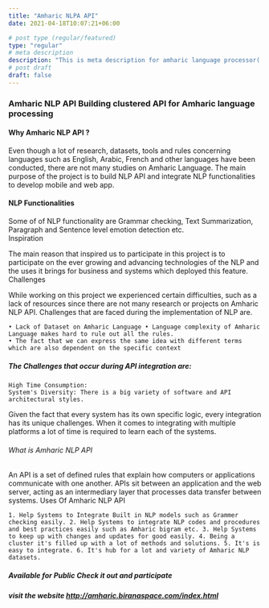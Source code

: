 ```yaml
---
title: "Amharic NLPA API"
date: 2021-04-18T10:07:21+06:00

# post type (regular/featured)
type: "regular"
# meta description
description: "This is meta description for amharic language processor( Amharic NLP API)"
# post draft
draft: false
---
```



### Amharic NLP API Building clustered API for Amharic language processing


#### Why Amharic NLP API ?

Even though a lot of research, datasets, tools and rules concerning languages such as English, Arabic, French and other languages have been conducted, there are not many studies on Amharic Language. The main purpose of the project is to build NLP API and integrate NLP functionalities to develop mobile and web app.
#### NLP Functionalities

Some of of NLP functionality are Grammar checking, Text Summarization, Paragraph and Sentence level emotion detection etc.  
Inspiration

The main reason that inspired us to participate in this project is to participate on the ever growing and advancing technologies of the NLP and the uses it brings for business and systems which deployed this feature.
Challenges

While working on this project we experienced certain difficulties, such as a lack of resources since there are not many research or projects on Amharic NLP API. Challenges that are faced during the implementation of NLP are.

    • Lack of Dataset on Amharic Language • Language complexity of Amharic Language makes hard to rule out all the rules.
    • The fact that we can express the same idea with different terms which are also dependent on the specific context 

##### The Challenges that occur during API integration are:

    High Time Consumption:
    System's Diversity: There is a big variety of software and API architectural styles.

      

Given the fact that every system has its own specific logic, every integration has its unique challenges. When it comes to integrating with multiple platforms a lot of time is required to learn each of the systems.

###### What is Amharic NLP API

An API is a set of defined rules that explain how computers or applications communicate with one another. APIs sit between an application and the web server, acting as an intermediary layer that processes data transfer between systems.
Uses Of Amharic NLP API

    1. Help Systems to Integrate Built in NLP models such as Grammer checking easily. 2. Help Systems to integrate NLP codes and procedures and best practices easily such as Amharic bigram etc. 3. Help Systems to keep up with changes and updates for good easily. 4. Being a cluster it's filled up with a lot of methods and solutions. 5. It's is easy to integrate. 6. It's hub for a lot and variety of Amharic NLP datasets.  

##### Available for Public Check it out and participate 
##### visit the  website http://amharic.biranaspace.com/index.html

